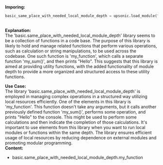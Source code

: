 <b class="custom_code_highlight_green">Imporing:</b><br>
```python
basic_same_place_with_needed_local_module_depth = upsonic.load_module("basic.same_place_with_needed_local_module_depth")
```
<br><b class="custom_code_highlight_green">Explanation:</b><br>The 'basic.same_place_with_needed_local_module_depth' library seems to be a collection of functions in a code base. The purpose of this library is likely to hold and manage related functions that perform various operations, such as calculation or string manipulations, to be used across the codebase. One such function is 'my_function', which calls a separate function 'my_sum()', and then prints "Hello". This suggests that this library is aimed at providing utility functions, with the added functionality of module depth to provide a more organized and structured access to these utility functions.

<b class="custom_code_highlight_green">Use Case:</b><br>The library 'basic.same_place_with_needed_local_module_depth' is employed in managing complex operations in a structured way utilizing local resources efficiently. One of the elements in this library is 'my_function'. This function doesn't take any arguments, but it calls another previously defined function 'my_sum()', performs some operation, and prints "Hello" to the console. This might be used to perform some calculations and then indicate the completion of those calculations. It's important to use elements from this library when you want to run local modules or functions within the same depth. The library ensures efficient usage of local resources by reducing dependence on external modules and promoting modular programming.
<br><b class="custom_code_highlight_green">Content:</b><br>
  - basic.same_place_with_needed_local_module_depth.my_function
